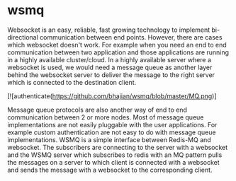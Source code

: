 # wsmq

Websocket is an easy, reliable, fast growing technology to implement bi-directional communication between end points.
However, there are cases which websocket doesn't work. For example when you need an end to end communication
between two application and those applications are running in a highly available cluster/cloud. In a highly
available server where a websocket is used, we would need a message queue as another layer behind the websocket
server to deliver the message to the right server which is connected to the destination client.

[![authenticate(https://github.com/bhajian/wsmq/blob/master/MQ.png)]

Message queue protocols are also another way of end to end communication between 2 or more nodes.
Most of message queue implementations are not easily pluggable with the user applications.
For example custom authentication are not easy to do with message queue implementations.
WSMQ is a simple interface between Redis-MQ and websocket. The subscribers are connecting to the server
with a websocket and the WSMQ server which subscribes to redis with an MQ pattern pulls the messages
on a server to which client is connected with a websocket and sends the message with a websocket to
the corresponding client.


